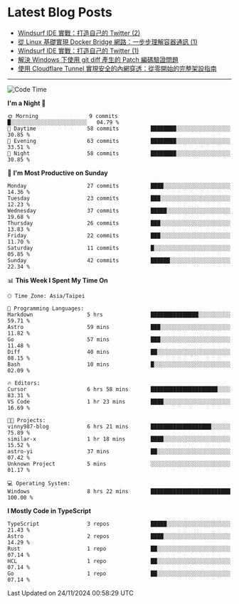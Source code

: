 # Latest Blog Posts
<!-- BLOG-POST-LIST:START -->
- [Windsurf IDE 實戰：打造自己的 Twitter &lpar;2&rpar;](https://www.vinny987.xyz/blog/2024/practical-windsurf-ide-building-your-own-twitter-2/)
- [從 Linux 基礎實現 Docker Bridge 網路：一步步理解容器通訊 &lpar;1&rpar;](https://www.vinny987.xyz/blog/2024/building-docker-style-bridge-networks-from-scratch-a-linux-network-deep-dive-1/)
- [Windsurf IDE 實戰：打造自己的 Twitter &lpar;1&rpar;](https://www.vinny987.xyz/blog/2024/practical-windsurf-ide-building-your-own-twitter-1/)
- [解決 Windows 下使用 git diff 產生的 Patch 編碼驗證問題](https://www.vinny987.xyz/blog/2024/fixing-git-patch-encoding-validation-issues-when-using-git-diff-on-windows/)
- [使用 Cloudflare Tunnel 實現安全的內網穿透：從零開始的完整架設指南](https://www.vinny987.xyz/blog/2024/secure-local-server-exposure-with-cloudflare-tunnel-a-complete-setup-guide-from-scratch/)
<!-- BLOG-POST-LIST:END -->

---

<!--START_SECTION:waka-->
![Code Time](http://img.shields.io/badge/Code%20Time-445%20hrs%209%20mins-blue)

**I'm a Night 🦉** 

```text
🌞 Morning                9 commits           █░░░░░░░░░░░░░░░░░░░░░░░░   04.79 % 
🌆 Daytime                58 commits          ████████░░░░░░░░░░░░░░░░░   30.85 % 
🌃 Evening                63 commits          ████████░░░░░░░░░░░░░░░░░   33.51 % 
🌙 Night                  58 commits          ████████░░░░░░░░░░░░░░░░░   30.85 % 
```
📅 **I'm Most Productive on Sunday** 

```text
Monday                   27 commits          ████░░░░░░░░░░░░░░░░░░░░░   14.36 % 
Tuesday                  23 commits          ███░░░░░░░░░░░░░░░░░░░░░░   12.23 % 
Wednesday                37 commits          █████░░░░░░░░░░░░░░░░░░░░   19.68 % 
Thursday                 26 commits          ███░░░░░░░░░░░░░░░░░░░░░░   13.83 % 
Friday                   22 commits          ███░░░░░░░░░░░░░░░░░░░░░░   11.70 % 
Saturday                 11 commits          █░░░░░░░░░░░░░░░░░░░░░░░░   05.85 % 
Sunday                   42 commits          ██████░░░░░░░░░░░░░░░░░░░   22.34 % 
```


📊 **This Week I Spent My Time On** 

```text
🕑︎ Time Zone: Asia/Taipei

💬 Programming Languages: 
Markdown                 5 hrs               ███████████████░░░░░░░░░░   59.71 % 
Astro                    59 mins             ███░░░░░░░░░░░░░░░░░░░░░░   11.82 % 
Go                       57 mins             ███░░░░░░░░░░░░░░░░░░░░░░   11.48 % 
Diff                     40 mins             ██░░░░░░░░░░░░░░░░░░░░░░░   08.15 % 
Bash                     10 mins             █░░░░░░░░░░░░░░░░░░░░░░░░   02.09 % 

🔥 Editors: 
Cursor                   6 hrs 58 mins       █████████████████████░░░░   83.31 % 
VS Code                  1 hr 23 mins        ████░░░░░░░░░░░░░░░░░░░░░   16.69 % 

🐱‍💻 Projects: 
vinny987-blog            6 hrs 21 mins       ███████████████████░░░░░░   75.89 % 
similar-x                1 hr 18 mins        ████░░░░░░░░░░░░░░░░░░░░░   15.52 % 
astro-yi                 37 mins             ██░░░░░░░░░░░░░░░░░░░░░░░   07.42 % 
Unknown Project          5 mins              ░░░░░░░░░░░░░░░░░░░░░░░░░   01.17 % 

💻 Operating System: 
Windows                  8 hrs 22 mins       █████████████████████████   100.00 % 
```

**I Mostly Code in TypeScript** 

```text
TypeScript               3 repos             █████░░░░░░░░░░░░░░░░░░░░   21.43 % 
Astro                    2 repos             ████░░░░░░░░░░░░░░░░░░░░░   14.29 % 
Rust                     1 repo              ██░░░░░░░░░░░░░░░░░░░░░░░   07.14 % 
HCL                      1 repo              ██░░░░░░░░░░░░░░░░░░░░░░░   07.14 % 
Go                       1 repo              ██░░░░░░░░░░░░░░░░░░░░░░░   07.14 % 
```




 Last Updated on 24/11/2024 00:58:29 UTC
<!--END_SECTION:waka-->

<!--
**vincent97277/vincent97277** is a ✨ _special_ ✨ repository because its `README.md` (this file) appears on your GitHub profile.

Here are some ideas to get you started:

- 🔭 I’m currently working on ...
- 🌱 I’m currently learning ...
- 👯 I’m looking to collaborate on ...
- 🤔 I’m looking for help with ...
- 💬 Ask me about ...
- 📫 How to reach me: ...
- 😄 Pronouns: ...
- ⚡ Fun fact: ...
-->
